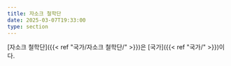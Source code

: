 ```yaml
---
title: 자소크 철학단
date: 2025-03-07T19:33:00
type: section
---
```

[자소크 철학단]({{< ref "국가/자소크 철학단/" >}})은 [국가]({{< ref "국가/" >}})이다.
